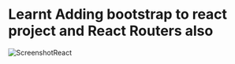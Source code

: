 # Learnt Adding bootstrap to react project and React Routers also


![ScreenshotReact](https://github.com/anuragk27/LearnViteReact/assets/95006508/e9181757-8c40-4999-b6df-7f8093e2cc45)
